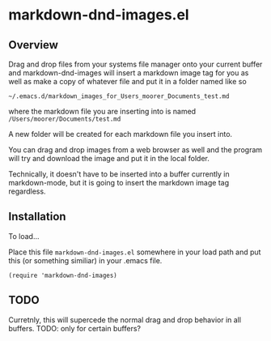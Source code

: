 # markdown-dnd-images.el #

## Overview ##

Drag and drop files from your systems file manager onto your
current buffer and markdown-dnd-images will insert a markdown image
tag for you as well as make a copy of whatever file and put it in a
folder named like so

    ~/.emacs.d/markdown_images_for_Users_moorer_Documents_test.md

where the markdown file you are inserting into is named
`/Users/moorer/Documents/test.md`

A new folder will be created for each markdown file you insert
into.

You can drag and drop images from a web browser as well and the
program will try and download the image and put it in the local
folder.

Technically, it doesn't have to be inserted into a buffer currently
in markdown-mode, but it is going to insert the markdown image tag
regardless.

## Installation ##

To load...

Place this file `markdown-dnd-images.el` somewhere in your load
path and put this (or something similiar) in your .emacs file.

    (require 'markdown-dnd-images)

## TODO ##

Curretnly, this will supercede the normal drag and drop behavior in
all buffers. TODO: only for certain buffers?
